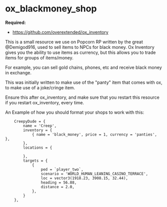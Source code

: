 # ox_blackmoney_shop

**Required:**
- https://github.com/overextended/ox_inventory

This is a small resource we use on Popcorn RP written by the great @Demigod916, used to sell items to NPCs for black money. Ox Inventory gives you the ability to use items as currency, but this allows you to trade items for groups of items/money. 

For example, you can sell gold chains, phones, etc and receive black money in exchange.

This was initially written to make use of the "panty" item that comes with ox, to make use of a joke/cringe item. 

Ensure this after ox_inventory, and make sure that you restart this resource if you restart ox_inventory, every time.

An Example of how you should format your shops to work with this:

```
    CreepyDude = {
        name = 'Creep',
        inventory = {
            { name = 'black_money', price = 1, currency = 'panties', },
        },
        locations = {

        },
        targets = {
            {
                ped = `player_two`,
                scenario = 'WORLD_HUMAN_LEANING_CASINO_TERRACE',
                loc = vector3(1918.23, 3908.15, 32.44),
                heading = 56.88,
                distance = 2.0,
            },
        }
    },
```
